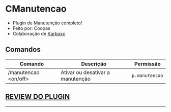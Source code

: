 # CManutencao
- Plugin de Manutenção completo! 
 - Feito por: Coopas 
 - Colaboração de [Karboxx](https://github.com/KarboXXX)
 
 ## Comandos
|Comando         |Descrição                      |Permissão                    |
|----------------|-------------------------------|-----------------------------|
|/manutencao <on/off>    |Ativar ou desativar a manutenção|`p.manutencao`|
 
 ## [REVIEW DO PLUGIN](https://youtu.be/ZpgjJCZbfUc)
 
 ---
